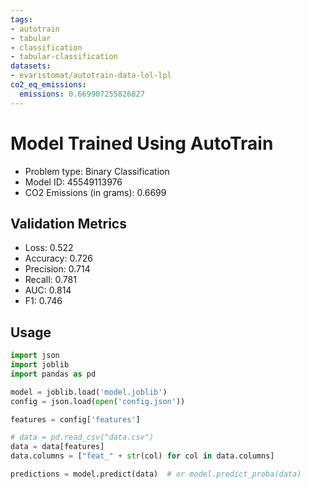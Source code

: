 ```yaml
---
tags:
- autotrain
- tabular
- classification
- tabular-classification
datasets:
- evaristomat/autotrain-data-lol-lpl
co2_eq_emissions:
  emissions: 0.669907255826827
---
```


# Model Trained Using AutoTrain

- Problem type: Binary Classification
- Model ID: 45549113976
- CO2 Emissions (in grams): 0.6699

## Validation Metrics

- Loss: 0.522
- Accuracy: 0.726
- Precision: 0.714
- Recall: 0.781
- AUC: 0.814
- F1: 0.746

## Usage

```python
import json
import joblib
import pandas as pd

model = joblib.load('model.joblib')
config = json.load(open('config.json'))

features = config['features']

# data = pd.read_csv("data.csv")
data = data[features]
data.columns = ["feat_" + str(col) for col in data.columns]

predictions = model.predict(data)  # or model.predict_proba(data)

```
